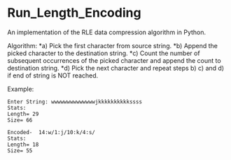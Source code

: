 # Run_Length_Encoding
An implementation of the RLE data compression algorithm in Python.

Algorithm:
*a) Pick the first character from source string.
*b) Append the picked character to the destination string.
*c) Count the number of subsequent occurrences of the picked character and append the count to destination string.
*d) Pick the next character and repeat steps b) c) and d) if end of string is NOT reached.

Example:
```
Enter String: wwwwwwwwwwwwwwjkkkkkkkkkkssss
Stats:
Length= 29
Size= 66

Encoded-  14:w/1:j/10:k/4:s/
Stats:
Length= 18
Size= 55
```
